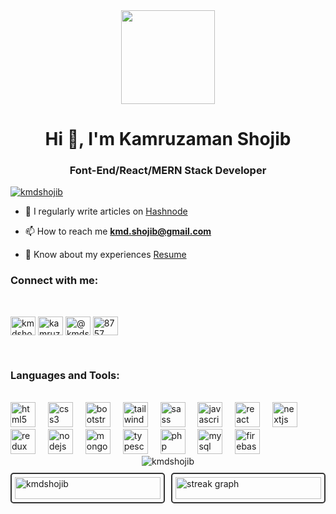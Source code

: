 <div align="center">
  <img height="150" src="https://camo.githubusercontent.com/62da68eb62b1e5f175f7d1f0191dd89a653d7908feb22d37d4a0ab07365d6791/68747470733a2f2f6d656469612e67697068792e636f6d2f6d656469612f4d3967624264396e6244724f5475314d71782f67697068792e676966"  />
</div>


<h1 align="center">Hi 👋, I'm Kamruzaman Shojib</h1>
<h3 align="center">Font-End/React/MERN Stack Developer</h3>

<!-- <p align="left"> <a href="https://github.com/ryo-ma/github-profile-trophy"><img src="https://github-profile-trophy.vercel.app/?username=kmdshojib" alt="kmdshojib" /></a> </p> -->

<p align="left"> <a href="https://twitter.com/kmdshojib" target="blank"><img src="https://img.shields.io/twitter/follow/kmdshojib?logo=twitter&style=for-the-badge" alt="kmdshojib" /></a> </p>

<!-- - 👨‍💻 All of my projects are available at [https://kmdshojib.github.io/portfolio/](https://kmdshojib.github.io/portfolio/) -->

- 📝 I regularly write articles on [Hashnode](https://hashnode.com/@kmdshojib)

- 📫 How to reach me **kmd.shojib@gmail.com**

- 📄 Know about my experiences [Resume](https://drive.google.com/file/d/1sT903SaCbbEIv0P3bxqsPmDenvInoPhD/view?usp=share_link)

<h3 align="left">Connect with me:</h3>
<br/>
<p align="left">
<a href="https://twitter.com/kmdshojib" target="blank"><img align="center" src="https://raw.githubusercontent.com/rahuldkjain/github-profile-readme-generator/master/src/images/icons/Social/twitter.svg" alt="kmdshojib" height="30" width="40" /></a>
<a href="https://linkedin.com/in/kamruzaman-shojib" target="blank"><img align="center" src="https://raw.githubusercontent.com/rahuldkjain/github-profile-readme-generator/master/src/images/icons/Social/linked-in-alt.svg" alt="kamruzaman-shojib" height="30" width="40" /></a>
<a href="https://hashnode.com/@kmdshojib" target="blank"><img align="center" src="https://raw.githubusercontent.com/rahuldkjain/github-profile-readme-generator/master/src/images/icons/Social/hashnode.svg" alt="@kmdshojib" height="30" width="40" /></a>
<a href="https://discord.gg/8757" target="blank"><img align="center" src="https://raw.githubusercontent.com/rahuldkjain/github-profile-readme-generator/master/src/images/icons/Social/discord.svg" alt="8757" height="30" width="40" /></a>
</p>
<br/>
<h3 align="left">Languages and Tools:</h3>
<br/>
<div align="left">
  <img src="https://cdn.jsdelivr.net/gh/devicons/devicon/icons/html5/html5-original.svg" height="40" alt="html5 logo"  />
  <img width="12" />
  <img src="https://cdn.jsdelivr.net/gh/devicons/devicon/icons/css3/css3-original.svg" height="40" alt="css3 logo"  />
  <img width="12" />
  <img src="https://cdn.jsdelivr.net/gh/devicons/devicon/icons/bootstrap/bootstrap-original.svg" height="40" alt="bootstrap logo"  />
  <img width="12" />
  <img src="https://cdn.jsdelivr.net/gh/devicons/devicon/icons/tailwindcss/tailwindcss-original-wordmark.svg" height="40" alt="tailwindcss logo"  />
  <img width="12" />
  <img src="https://cdn.jsdelivr.net/gh/devicons/devicon/icons/sass/sass-original.svg" height="40" alt="sass logo"  />
  <img width="12" />
  <img src="https://cdn.jsdelivr.net/gh/devicons/devicon/icons/javascript/javascript-original.svg" height="40" alt="javascript logo"  />
  <img width="12" />
  <img src="https://cdn.jsdelivr.net/gh/devicons/devicon/icons/react/react-original.svg" height="40" alt="react logo"  />
  <img width="12" />
  <img src="https://cdn.jsdelivr.net/gh/devicons/devicon/icons/nextjs/nextjs-original.svg" height="40" alt="nextjs logo"  />
  <img width="12" />
  <img src="https://cdn.jsdelivr.net/gh/devicons/devicon/icons/redux/redux-original.svg" height="40" alt="redux logo"  />
  <img width="12" />
  <img src="https://cdn.jsdelivr.net/gh/devicons/devicon/icons/nodejs/nodejs-original.svg" height="40" alt="nodejs logo"  />
  <img width="12" />
  <img src="https://cdn.jsdelivr.net/gh/devicons/devicon/icons/mongodb/mongodb-original.svg" height="40" alt="mongodb logo"  />
  <img width="12" />
  <img src="https://cdn.jsdelivr.net/gh/devicons/devicon/icons/typescript/typescript-original.svg" height="40" alt="typescript logo"  />
  <img width="12" />
  <img src="https://cdn.jsdelivr.net/gh/devicons/devicon/icons/php/php-original.svg" height="40" alt="php logo"  />
  <img width="12" />
  <img src="https://cdn.jsdelivr.net/gh/devicons/devicon/icons/mysql/mysql-original.svg" height="40" alt="mysql logo"  />
  <img width="12" />
  <img src="https://cdn.jsdelivr.net/gh/devicons/devicon/icons/firebase/firebase-plain.svg" height="40" alt="firebase logo"  />
</div>

<div align="center">
<img align="center" src="https://github-readme-stats.vercel.app/api/top-langs?username=kmdshojib&show_icons=true&locale=en&layout=compact&mode=daily&theme=dark&hide_border=false&border_radius=5&order=3" alt="kmdshojib" />
</div>
<br/>

<div style="display: grid; grid-template-columns: 1fr 1fr; gap: 10px; align-items: center;">
  <div style="border: 2px solid #333; border-radius: 5px; padding: 5px;">
    <img src="https://github-readme-stats.vercel.app/api?username=kmdshojib&show_icons=true&locale=en&mode=daily&theme=dark&hide_border=false&border_radius=5&order=3" alt="kmdshojib" style="width: 100%;" />
  </div>
  <div style="border: 2px solid #333; border-radius: 5px; padding: 5px;">
    <img src="https://streak-stats.demolab.com?user=kmdshojib&locale=en&mode=daily&theme=dark&hide_border=false&border_radius=5&order=3" alt="streak graph" style="width: 100%;" />
  </div>
</div>
